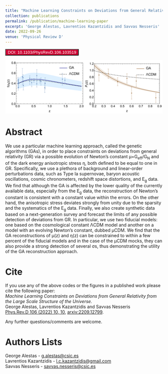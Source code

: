 ```yaml
---
title: "Machine Learning Constraints on Deviations from General Relativity from the Large Scale Structure of the Universe"
collection: publications
permalink: /publication/machine-learning-paper
excerpt: 'George Alestas, Lavrentios Kazantzidis and Savvas Nesseris'
date: 2022-09-26
venue: 'Physical Review D'
---
```

<button style="background-color:#CC0033; color:white" onclick="location.href='http://journals.aps.org/prd/abstract/10.1103/PhysRevD.106.103519'" type="button"> DOI: 10.1103/PhysRevD.106.103519 </button>

<p align="center">
<img src="/images/publications_figs/genetic_algorithms.png" width="1500" title="genetic_algorithms" />
</p> 


Abstract
========
We use a particular machine learning approach, called the genetic algorithms (GAs), in order to place constraints on deviations from general relativity (GR) via a possible evolution of Newton’s constant &mu;=G<sub>eff</sub>/G<sub>N</sub> and of the dark energy anisotropic stress 
&eta;, both defined to be equal to one in GR. Specifically, we use a plethora of background and linear-order perturbations data, such as Type Ia supernovae, baryon acoustic oscillations, cosmic chronometers, redshift space distortions, and 
E<sub>g</sub> data. We find that although the GA is affected by the lower quality of the currently available data, especially from the E<sub>g</sub> data, the reconstruction of Newton’s constant is consistent with a constant value within the errors. On the other hand, the anisotropic stress deviates strongly from unity due to the sparsity and the systematics of the E<sub>g</sub> data. Finally, we also create synthetic data based on a next-generation survey and forecast the limits of any possible detection of deviations from GR. In particular, we use two fiducial models: one based on the cosmological constant &Lambda;CDM model and another on a model with an evolving Newton’s constant, dubbed &mu;CDM. We find that the GA reconstructions of &mu;(z) and &eta;(z) can be constrained to within a few percent of the fiducial models and in the case of the &mu;CDM mocks, they can also provide a strong detection of several &sigma;s, thus demonstrating the utility of the GA reconstruction approach.

Cite
========
If you use any of the above codes or the figures in a published work please cite the following paper:
<br>*Machine Learning Constraints on Deviations from General Relativity from the Large Scale Structure of the Universe.*
<br>George  Alestas, Lavrentios Kazantzidis and Savvas Nesseris
<br>[Phys.Rev.D 106 (2022) 10, 10](https://journals.aps.org/prd/abstract/10.1103/PhysRevD.106.103519), [arxiv:2209.12799](https://arxiv.org/pdf/2209.12799.pdf).

Any further questions/comments are welcome.

Authors Lists
========
George Alestas - <g.alestas@csic.es>
<br>Lavrentios Kazantzidis - <l.c.kazantzidis@gmail.com>
<br>Savvas Nesseris - <savvas.nesseris@csic.es>


